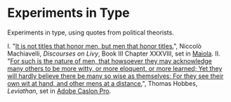 Experiments in Type
===================

Experiments in type, using quotes from political theorists.

I. "[It is not titles that honor men, but men that honor titles.](http://melchoyce.github.io/experiments-in-type/machiavelli/index.html)", Niccolò Machiavelli, _Discourses on Livy_, Book III Chapter XXXVIII, set in [Maiola](https://typekit.com/fonts/maiola).
II. "[For such is the nature of men, that howsoever they may acknowledge many others to be more witty, or more eloquent, or more learned; Yet they will hardly believe there be many so wise as themselves: For they see their own wit at hand, and other mens at a distance.](http://melchoyce.github.io/experiments-in-type/hobbes/index.html)", Thomas Hobbes, _Leviathan_, set in [Adobe Caslon Pro](https://typekit.com/fonts/adobe-caslon-pro).
